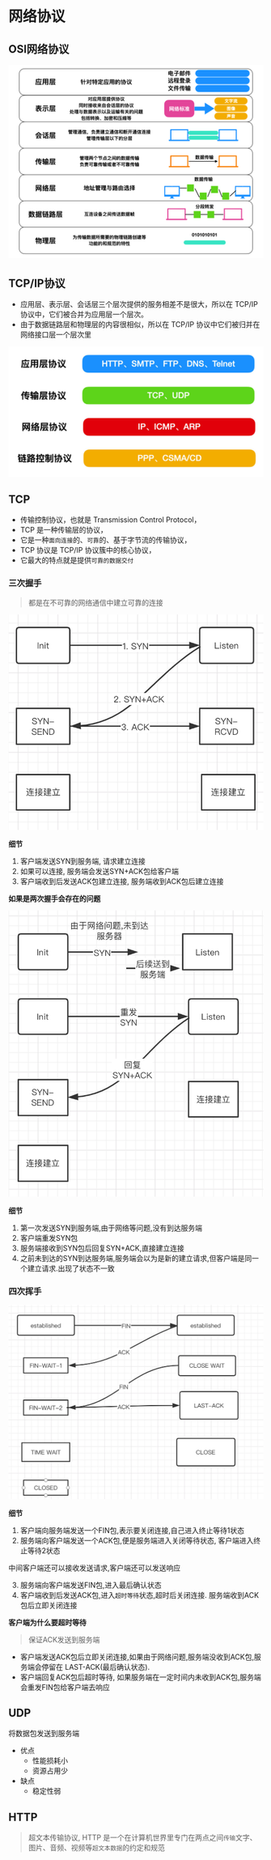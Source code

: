 # 网络协议

## OSI网络协议
<img src='./img/osi.png'/>

## TCP/IP协议

- 应用层、表示层、会话层三个层次提供的服务相差不是很大，所以在 TCP/IP 协议中，它们被合并为应用层一个层次。
- 由于数据链路层和物理层的内容很相似，所以在 TCP/IP 协议中它们被归并在网络接口层一个层次里

<img src='./img/tcp.jpeg'/>

## TCP

- 传输控制协议，也就是 Transmission Control Protocol，
- TCP 是一种传输层的协议，
- 它是一种`面向连接`的、`可靠`的、基于字节流的传输协议，
- TCP 协议是 TCP/IP 协议簇中的核心协议，
- 它最大的特点就是提供`可靠的数据交付`

### 三次握手

> 都是在不可靠的网络通信中建立可靠的连接

<img src='./img/3time.png' />

**细节**
1. 客户端发送SYN到服务端, 请求建立连接
2. 如果可以连接, 服务端会发送SYN+ACK包给客户端
3. 客户端收到后发送ACK包建立连接, 服务端收到ACK包后建立连接

**如果是两次握手会存在的问题**

<img src='./img/2time-question.png'/>

**细节**

1. 第一次发送SYN到服务端,由于网络等问题,没有到达服务端
2. 客户端重发SYN包
3. 服务端接收到SYN包后回复SYN+ACK,直接建立连接
4. 之前未到达的SYN到达服务端,服务端会以为是新的建立请求,但客户端是同一个建立请求.出现了状态不一致

### 四次挥手

<img src='./img/4huishou.png' />

**细节**
1. 客户端向服务端发送一个FIN包,表示要关闭连接,自己进入终止等待1状态
2. 服务端向客户端发送一个ACK包,便是服务端进入关闭等待状态, 客户端进入终止等待2状态

中间客户端还可以接收发送请求,客户端还可以发送响应

3. 服务端向客户端发送FIN包,进入最后确认状态
4. 客户端收到后发送ACK包,进入`超时等待`状态,超时后关闭连接. 服务端收到ACK包后立即关闭连接

**客户端为什么要超时等待**
> 保证ACK发送到服务端

- 客户端发送ACK包后立即关闭连接,如果由于网络问题,服务端没收到ACK包,服务端会停留在 LAST-ACK(最后确认状态).
- 客户端回复ACK包后超时等待, 如果服务端在一定时间内未收到ACK包,服务端会重发FIN包给客户端去响应

## UDP
将数据包发送到服务端
- 优点
  - 性能损耗小
  - 资源占用少
- 缺点
  - 稳定性弱

## HTTP
> 超文本传输协议, HTTP 是一个在计算机世界里专门在两点之间`传输`文字、图片、音频、视频等`超文本数据`的约定和规范
